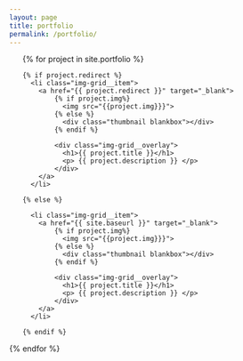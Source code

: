 ```yaml
---
layout: page
title: portfolio
permalink: /portfolio/
---
```


<ul class="img-grid">

  {% for project in site.portfolio %}

    {% if project.redirect %}
      <li class="img-grid__item">
        <a href="{{ project.redirect }}" target="_blank">
            {% if project.img%}
              <img src="{{project.img}}}">
            {% else %}
              <div class="thumbnail blankbox"></div>
            {% endif %}

            <div class="img-grid__overlay">
              <h1>{{ project.title }}</h1>
              <p> {{ project.description }} </p>
            </div>
        </a>
      </li>

    {% else %}

      <li class="img-grid__item">
        <a href="{{ site.baseurl }}" target="_blank">
            {% if project.img%}
              <img src="{{project.img}}}">
            {% else %}
              <div class="thumbnail blankbox"></div>
            {% endif %}

            <div class="img-grid__overlay">
              <h1>{{ project.title }}</h1>
              <p> {{ project.description }} </p>
            </div>
        </a>
      </li>
      
    {% endif %}  


</ul>

{% endfor %}
